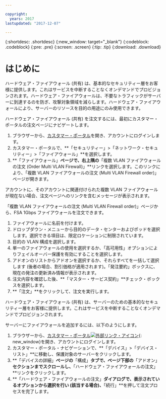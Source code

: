 ```yaml
---

copyright:
  years: 2017
lastupdated: "2017-12-07"

---
```


{:shortdesc: .shortdesc}
{:new_window: target="_blank"}
{:codeblock: .codeblock}
{:pre: .pre}
{:screen: .screen}
{:tip: .tip}
{:download: .download}

# はじめに
ハードウェア・ファイアウォール (共有) は、基本的なセキュリティー層をお客様に提供します。これはサービスを中断することなくオンデマンドでプロビジョンされます。ハードウェア・ファイアウォールは、不要なトラフィックがサーバーに到達するのを防ぎ、攻撃対象領域を減らします。ハードウェア・ファイアウォールにより、サーバーのリソースを目的の用途にのみ使用できます。 

ハードウェア・ファイアウォール (共有) を注文するには、最初にカスタマー・ポータルの注文ページにナビゲートします。

1. ブラウザーから、[カスタマー・ポータル](https://control.softlayer.com/)を開き、アカウントにログインします。
2. カスタマー・ポータルで、**「セキュリティー」>「ネットワーク・セキュリティー」>「ファイアウォール」**を選択します。
3. **「ファイアウォール」**ページで、右上隅の**「複数 VLAN ファイアウォールの注文 (Order Multi VLAN Firewall)」**リンクを選択します。このリンクにより、「複数 VLAN ファイアウォールの注文 (Multi VLAN Firewall order)」ページが開きます。

アカウントに、そのアカウントに関連付けられた複数 VLAN ファイアウォールが現在ない場合、注文ページへのリンクを含むメッセージが表示されます。

「複数 VLAN ファイアウォールの注文 (Multi VLAN Firewall order)」ページから、FSA 1Gbps ファイアウォールを注文できます。

1. ファイアウォールに名前を付けます。
2. ドロップダウン・メニューから目的のデータ・センターおよびポッドを選択します。選択できる項目は、限定ロケーションに制限されています。
3. 目的の VLAN 構成を選択します。
4. 単一のファイアウォールの使用を選択するか、「高可用性」オプションによりフェイルオーバー保護を有効にすることを選択します。
5. アドオンのリストからアドオンを選択するか、それらすべてを一括して選択します (後者の場合、割引価格が適用されます)。「発注要約」ボックスに、現在の発注の更新済み情報が表示されます。 
6. 注文内容を確認した後、**「マスター・サービス契約」**チェック・ボックスを選択します。 
7. **「注文」**をクリックして、注文を実行します。

ハードウェア・ファイアウォール (共有) は、サーバーのための基本的なセキュリティー層をお客様に提供します。これはサービスを中断することなくオンデマンドでプロビジョンされます。

サーバーにファイアウォールを追加するには、以下のようにします。

1. ブラウザーから、[カスタマー・ポータル![外部リンク・アイコン](../../icons/launch-glyph.svg "外部リンク・アイコン")](https://control.softlayer.com/){: new_window}を開き、アカウントにログインします。
2. カスタマー・ポータル・ナビゲーションで、**「デバイス」>「デバイス・リスト」**に移動し、保護対象のサーバーをクリックします。  
3. **「デバイスの詳細」**ページの**「構成」**タブで、ページ下部の**「アドオン」**セクションまでスクロールし、**「ハードウェア・ファイアウォールの注文」**リンクをクリックします。 
4. **「ハードウェア・ファイアウォールの注文」**ダイアログで、表示されているオプションから選択を行い (該当する場合)、**「続行」**を押して注文プロセスを完了します。
